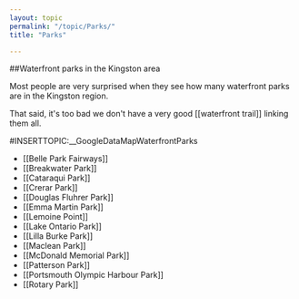 ```yaml
---
layout: topic
permalink: "/topic/Parks/"
title: "Parks"

---
```


##Waterfront parks in the Kingston area

Most people are very surprised when they see how many waterfront parks are in the Kingston region.

That said, it's too bad we don't have a very good [[waterfront trail]] linking them all.

#INSERTTOPIC:__GoogleDataMapWaterfrontParks





* [[Belle Park Fairways]]
* [[Breakwater Park]]
* [[Cataraqui Park]]
* [[Crerar Park]]
* [[Douglas Fluhrer Park]]
* [[Emma Martin Park]]
* [[Lemoine Point]]
* [[Lake Ontario Park]]
* [[Lilla Burke Park]]
* [[Maclean Park]]
* [[McDonald Memorial Park]]
* [[Patterson Park]]
* [[Portsmouth Olympic Harbour Park]]
* [[Rotary Park]]

